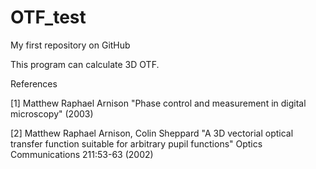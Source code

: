# OTF_test
My first repository on GitHub

This program can calculate 3D OTF.

References

[1] Matthew Raphael Arnison "Phase control and measurement in digital microscopy" (2003)


[2] Matthew Raphael Arnison, Colin Sheppard "A 3D vectorial optical transfer function suitable for arbitrary pupil functions" Optics Communications 211:53-63 (2002)







